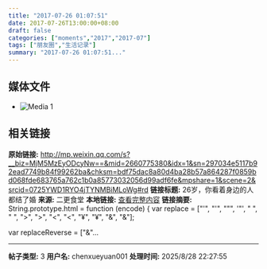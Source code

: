 ```yaml
---
title: "2017-07-26 01:07:51"
date: 2017-07-26T13:00:00+08:00
draft: false
categories: ["moments","2017","2017-07"]
tags: ["朋友圈","生活记录"]
summary: "2017-07-26 01:07:51..."
---
```


## 媒体文件

- ![Media 1](/Moments/photos/2017-07-26/201707260107510.jpg)

## 相关链接

**原始链接:** http://mp.weixin.qq.com/s?__biz=MjM5MzEyODcyNw==&mid=2660775380&idx=1&sn=297034e5117b92ead7749b84f99262ba&chksm=bdf75dac8a80d4ba28b57a864287f0859bd068fde683765a762c1b0a85773032056d99adf6fe&mpshare=1&scene=2&srcid=0725YWD1RYO4jTYNMBiMLoWg#rd
**链接标题:** 26岁，你看着身边的人都结了婚
**来源:** 二更食堂
**本地链接:** [查看完整内容](/link_content/2017/07/2017-07-26-3/link_content/)
**链接摘要:** String.prototype.html = function (encode) {
  var replace = ["&#39;", "'", "&quot;", '"', "&nbsp;", " ", "&gt;", ">", "&lt;", "<", "&yen;", "¥", "&amp;", "&"];
 
 
 
 
 
  
  var replaceReverse = ["&"...

---

**帖子类型:** 3
**用户名:** chenxueyuan001
**处理时间:** 2025/8/28 22:27:55